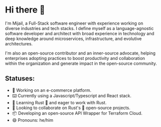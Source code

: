 # Hi there 👋

I'm Mijail, a Full-Stack software engineer with experience working on diverse industries and tech stacks. I define myself as a language-agnostic software developer and architect with broad experience in technology and deep knowledge around microservices, infrastructure, and evolutive architectures.

I'm also an open-source contributor and an inner-source advocate, helping enterprises adopting practices to boost productivity and collaboration within the organization and generate impact in the open-source community.

## Statuses:
- 🔭 Working on an e-commerce platform.
- ⌨️ Currently using a Javascript/Typescript and React stack.
- 🌱 Learning Rust 🦀 and eager to work with Rust.
- 👯 Looking to collaborate on Rust's 🦀 open-source projects.
- 📦 Developing an open-source API Wrapper for Terraform Cloud.
- 😄 Pronouns: he/him
